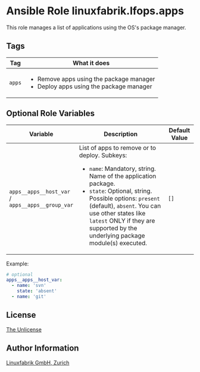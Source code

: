 # Ansible Role linuxfabrik.lfops.apps

This role manages a list of applications using the OS's package manager.


## Tags

| Tag           | What it does                                 |
| ---           | ------------                                 |
| `apps` | <ul><li>Remove apps using the package manager</li><li>Deploy apps using the package manager</li></ul> |


## Optional Role Variables

| Variable | Description | Default Value |
| -------- | ----------- | ------------- |
| `apps__apps__host_var` /<br> `apps__apps__group_var` | List of apps to remove or to deploy. Subkeys:<ul><li>`name`: Mandatory, string. Name of the application package.</li><li>`state`: Optional, string. Possible options: `present` (default), `absent`. You can use other states like `latest` ONLY if they are supported by the underlying package module(s) executed.</li></ul> | `[]` |

Example:
```yaml
# optional
apps__apps__host_var:
  - name: 'svn'
    state: 'absent'
  - name: 'git'
```


## License

[The Unlicense](https://unlicense.org/)


## Author Information

[Linuxfabrik GmbH, Zurich](https://www.linuxfabrik.ch)
